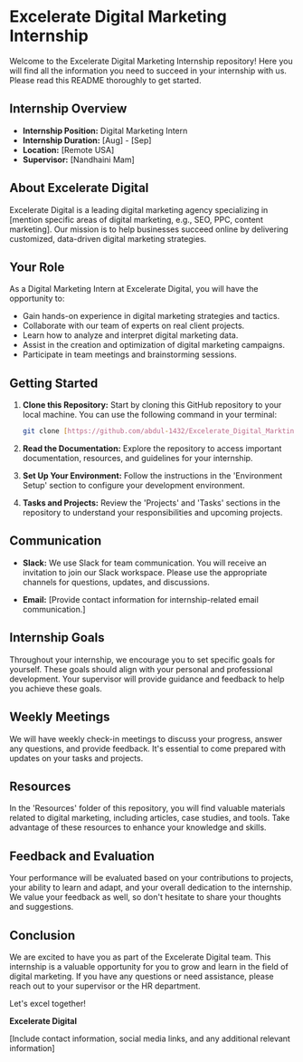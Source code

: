 # Excelerate Digital Marketing Internship

Welcome to the Excelerate Digital Marketing Internship repository! Here you will find all the information you need to succeed in your internship with us. Please read this README thoroughly to get started.

## Internship Overview

- **Internship Position:** Digital Marketing Intern
- **Internship Duration:** [Aug] - [Sep]
- **Location:** [Remote USA]
- **Supervisor:** [Nandhaini Mam]

## About Excelerate Digital

Excelerate Digital is a leading digital marketing agency specializing in [mention specific areas of digital marketing, e.g., SEO, PPC, content marketing]. Our mission is to help businesses succeed online by delivering customized, data-driven digital marketing strategies.

## Your Role

As a Digital Marketing Intern at Excelerate Digital, you will have the opportunity to:

- Gain hands-on experience in digital marketing strategies and tactics.
- Collaborate with our team of experts on real client projects.
- Learn how to analyze and interpret digital marketing data.
- Assist in the creation and optimization of digital marketing campaigns.
- Participate in team meetings and brainstorming sessions.

## Getting Started

1. **Clone this Repository:** Start by cloning this GitHub repository to your local machine. You can use the following command in your terminal:

   ```bash
   git clone [https://github.com/abdul-1432/Excelerate_Digital_Markting_Internship]
   ```

2. **Read the Documentation:** Explore the repository to access important documentation, resources, and guidelines for your internship.

3. **Set Up Your Environment:** Follow the instructions in the 'Environment Setup' section to configure your development environment.

4. **Tasks and Projects:** Review the 'Projects' and 'Tasks' sections in the repository to understand your responsibilities and upcoming projects.

## Communication

- **Slack:** We use Slack for team communication. You will receive an invitation to join our Slack workspace. Please use the appropriate channels for questions, updates, and discussions.

- **Email:** [Provide contact information for internship-related email communication.]

## Internship Goals

Throughout your internship, we encourage you to set specific goals for yourself. These goals should align with your personal and professional development. Your supervisor will provide guidance and feedback to help you achieve these goals.

## Weekly Meetings

We will have weekly check-in meetings to discuss your progress, answer any questions, and provide feedback. It's essential to come prepared with updates on your tasks and projects.

## Resources

In the 'Resources' folder of this repository, you will find valuable materials related to digital marketing, including articles, case studies, and tools. Take advantage of these resources to enhance your knowledge and skills.

## Feedback and Evaluation

Your performance will be evaluated based on your contributions to projects, your ability to learn and adapt, and your overall dedication to the internship. We value your feedback as well, so don't hesitate to share your thoughts and suggestions.

## Conclusion

We are excited to have you as part of the Excelerate Digital team. This internship is a valuable opportunity for you to grow and learn in the field of digital marketing. If you have any questions or need assistance, please reach out to your supervisor or the HR department.

Let's excel together!

**Excelerate Digital**

[Include contact information, social media links, and any additional relevant information]
